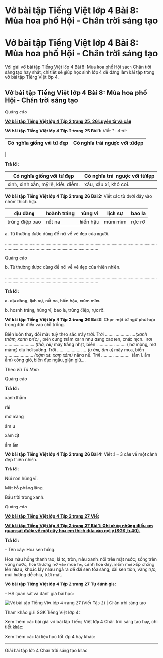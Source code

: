# Vở bài tập Tiếng Việt lớp 4 Bài 8: Mùa hoa phố Hội - Chân trời sáng tạo

# Vở bài tập Tiếng Việt lớp 4 Bài 8: Mùa hoa phố Hội - Chân trời sáng tạo

Với giải vở bài tập Tiếng Việt lớp 4 Bài 8: Mùa hoa phố Hội sách Chân trời sáng tạo hay nhất, chi tiết sẽ giúp học sinh lớp 4 dễ dàng làm bài tập trong vở bài tập Tiếng Việt lớp 4.

## Vở bài tập Tiếng Việt lớp 4 Bài 8: Mùa hoa phố Hội - Chân trời sáng tạo

Quảng cáo

[**Vở bài tập Tiếng Việt lớp 4 Tập 2 trang 25, 26 Luyện từ và câu**](https://vietjack.com/vbt-tieng-viet-4-ct/luyen-tu-va-cau-trang-25-26-vbt-tieng-viet-4-tap-2.jsp)

**Vở bài tập Tiếng Việt lớp 4 Tập 2 trang 25 Bài 1:** Viết 3- 4 từ:

Có nghĩa giống với từ **đẹp** |  Có nghĩa trái ngược với từ**đẹp**  
---|---  
|   
  
**Trả lời:**

Có nghĩa giống với từ **đẹp** |  Có nghĩa trái ngược với từ**đẹp**  
---|---  
xinh, xinh xắn, mỹ lệ, kiều diễm. |  xấu, xấu xí, khó coi.  
  
**Vở bài tập Tiếng Việt lớp 4 Tập 2 trang 26 Bài 2:** Viết các từ dưới đây vào nhóm thích hợp. 

dịu dàng |  hoành tráng |  hùng vĩ |  lịch sự |  bao la  
---|---|---|---|---  
trùng điệp bao |  nết na |  hiền hậu |  mũm mĩm |  rực rỡ  
  
a. Từ thường được dùng để nói về vẻ đẹp của người. 

……………………………………………………………………………………….……………………………………………………………………………………….

Quảng cáo

b. Từ thường được dùng để nói về vẻ đẹp của thiên nhiên.

……………………………………………………………………………………….……………………………………………………………………………………….

**Trả lời:**

a. dịu dàng, lịch sự, nết na, hiền hậu, mũm mĩm.

b. hoành tráng, hùng vĩ, bao la, trùng điệp, rực rỡ.

**Vở bài tập Tiếng Việt lớp 4 Tập 2 trang 26 Bài 3:** Chọn một từ ngữ phù hợp trong đơn điền vào chỗ trống. 

Biển luôn thay đổi màu tuỳ theo sắc mây trời. Trời _…………………….(xanh thẳm, xanh biếc)_ , biển cũng thẳm xanh như dâng cao lên, chắc nịch. Trời _……………………_ _(thả, rải)_ mây trắng nhạt, biển _……………………_ (mơ mộng, mơ màng) dịu hơi sương. Trời _……………………_ _(u ám, âm u)_ mây mưa, biển _………………….. (xám xịt, xam xám)_ nặng nề. Trời _……………………_ (ầm ĩ, ầm ầm) dông gió, biển đục ngầu, giận giữ,…

Theo _Vũ Tú Nam_

Quảng cáo

**Trả lời:**

xanh thẳm

rải

mơ màng

âm u

xám xịt

ầm ầm

**Vở bài tập Tiếng Việt lớp 4 Tập 2 trang 26 Bài 4:** Viết 2 – 3 câu về một cảnh đẹp thiên nhiên. 

**Trả lời:**

Núi non hùng vĩ.

Mặt hồ phẳng lặng.

Bầu trời trong xanh.

Quảng cáo

[**Vở bài tập Tiếng Việt lớp 4 Tập 2 trang 27 Viết**](https://vietjack.com/vbt-tieng-viet-4-ct/viet-trang-27-vbt-tieng-viet-4-tap-2.jsp)

[**Vở bài tập Tiếng Việt lớp 4 Tập 2 trang 27 Bài 1:** **Ghi chép những điều em quan sát được về một cây hoa em thích dựa vào gợi ý (SGK,tr.40).**](https://vietjack.com/vbt-tieng-viet-4-ct/ghi-chep-nhung-dieu-em-quan-sat-duoc-vm.jsp)

**Trả lời:**

\- Tên cây: Hoa sen hồng. 

Hoa màu hồng thanh tao; lá to, tròn, màu xanh, nổi trên mặt nước; sống trên vùng nước; hoa thường nở vào mùa hè; cánh hoa dày, mềm mại xếp chồng lên nhau, khoác lấy nhau ngả ra để đài sen tỏa sáng; đài sen tròn, vàng rực; mùi hương dễ chịu, tươi mát.

**Vở bài tập Tiếng Việt lớp 4 Tập 2 trang 27 Tự đánh giá:**

\- HS quan sát và đánh giá bài học:

![Vở bài tập Tiếng Việt lớp 4 trang 27 \(Viết Tập 2\) | Chân trời sáng tạo](https://vietjack.com/vbt-tieng-viet-4-ct/images/tu-danh-gia.PNG)

Tham khảo giải SGK Tiếng Việt lớp 4:

Xem thêm các bài giải vở bài tập Tiếng Việt lớp 4 Chân trời sáng tạo hay, chi tiết khác:

Xem thêm các tài liệu học tốt lớp 4 hay khác:

* * *

Giải bài tập lớp 4 Chân trời sáng tạo khác

